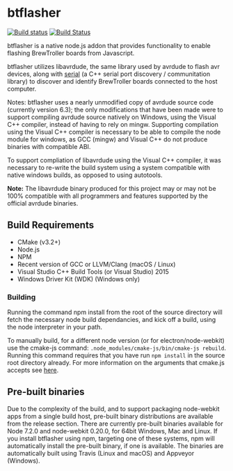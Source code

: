 # btflasher

[![Build status](https://ci.appveyor.com/api/projects/status/bqwc27lokvekan5p/branch/master?svg=true)](https://ci.appveyor.com/project/ericyanush/btflasher/branch/master)
[![Build Status](https://travis-ci.org/ericyanush/btflasher.svg?branch=master)](https://travis-ci.org/ericyanush/btflasher)

btflasher is a native node.js addon that provides functionality to enable flashing BrewTroller boards from Javascript.

btflasher utilizes libavrdude, the same library used by avrdude to flash avr devices, along with [serial](https://github.com/wjwwood/serial) (a C++ serial port discovery / communitation library) to discover and identify BrewTroller boards connected to the host computer.

Notes:
btflasher uses a nearly unmodified copy of avrdude source code (currently version 6.3); the only modifications that have been made were to support compiling avrdude source natively on Windows, using the Visual C++ compiler, instead of having to rely on mingw. Supporting compilation using the Visual C++ compiler is necessary to be able to compile the node module for windows, as GCC (mingw) and Visual C++ do not produce binaries with compatible ABI.

To support compliation of libavrdude using the Visual C++ compiler, it was necessary to re-write the build system using a system compatible with native windows builds, as opposed to using autotools.

**Note:** The libavrdude binary produced for this project may or may not be 100% compatible with all programmers and features supported by the official avrdude binaries.

## Build Requirements

- CMake (v3.2+)
- Node.js 
- NPM
- Recent version of GCC or LLVM/Clang (macOS / Linux)
- Visual Studio C++ Build Tools (or Visual Studio) 2015
- Windows Driver Kit (WDK) (Windows only)

### Building

Running the command npm install from the root of the source directory will fetch the necessary node build dependancies, and kick off a build, using the node interpreter in your path.

To manually build, for a different node version (or for electron/node-webkit) use the cmake-js command: `.node_modules/cmake-js/bin/cmake-js rebuild`. Running this command requires that you have run `npm install` in the source root directory already. For more information on the arguments that cmake.js accepts see [here](https://github.com/cmake-js/cmake-js#installation). 

## Pre-built binaries
Due to the complexity of the build, and to support packaging node-webkit apps from a single build host, pre-built binary distributions are available from the release section. There are currently pre-built binaries available for Node 7.2.0 and node-webkit 0.20.0, for 64bit Windows, Mac and Linux. If you install btflasher using npm, targeting one of these systems, npm will automatically install the pre-built binary, if one is available. The binaries are automatically built using Travis (Linux and macOS) and Appveyor (Windows).

